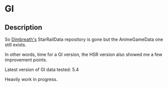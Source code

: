 # GI

## Description

So [Dimbreath's](https://github.com/Dimbreath) StarRailData repository is gone but the AnimeGameData one still exists.

In other words, time for a GI version, the HSR version also showed me a few improvement points.

Latest version of GI data tested: 5.4

Heavily work in progress.
